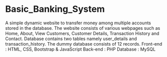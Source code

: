 # Basic_Banking_System
A simple dynamic website to transfer money among multiple accounts stored in the database.
The website consists of various webpages such as Home, About, View Customers, Customer Details, Transaction History and Contact. 
Database contains two tables namely user_details and transaction_history. The dummy database consists of 12 records. 
Front-end : HTML, CSS, Bootstrap & JavaScript 
Back-end : PHP 
Database : MySQL
